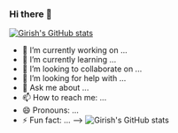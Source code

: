 ### Hi there 👋

[![Girish's GitHub stats](https://github-readme-stats.vercel.app/api?username=energyperformer)](https://github.com/energyperformer/github-readme-stats)
- 🔭 I’m currently working on ...
- 🌱 I’m currently learning ...
- 👯 I’m looking to collaborate on ...
- 🤔 I’m looking for help with ...
- 💬 Ask me about ...
- 📫 How to reach me: ...
- 😄 Pronouns: ...
- ⚡ Fun fact: ...
-->
![Girish's GitHub stats](https://github-readme-stats.vercel.app/api?username=energyperformer&show_icons=true)
